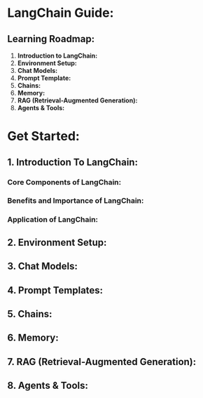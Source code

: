 # **LangChain Guide:**

## **Learning Roadmap:**

1. **Introduction to LangChain:**
2. **Environment Setup:**
3. **Chat Models:**
4. **Prompt Template:**
5. **Chains:**
6. **Memory:**
7. **RAG (Retrieval-Augmented Generation):**
8. **Agents & Tools:**

# **Get Started:**

## **1. Introduction To LangChain:**

### **Core Components of LangChain:**

### **Benefits and Importance of LangChain:**

### **Application of LangChain:**

## **2. Environment Setup:**

## **3. Chat Models:**

## **4. Prompt Templates:**

## **5. Chains:**

## **6. Memory:**

## **7. RAG (Retrieval-Augmented Generation):**

## **8. Agents & Tools:**
